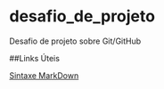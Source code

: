# desafio_de_projeto

Desafio de projeto sobre Git/GitHub

##Links Úteis

[Sintaxe MarkDown](https://www.markdownguide.org/basic-syntax/)

